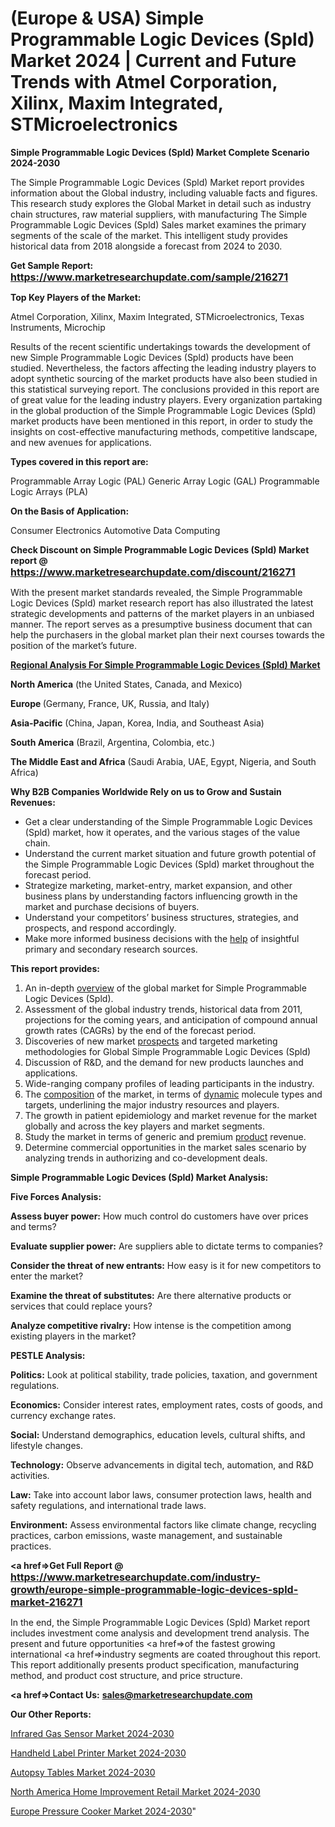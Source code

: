 # (Europe & USA) Simple Programmable Logic Devices (Spld) Market 2024 | Current and Future Trends with Atmel Corporation, Xilinx, Maxim Integrated, STMicroelectronics

<strong>Simple Programmable Logic Devices (Spld) Market Complete Scenario 2024-2030</strong>

The Simple Programmable Logic Devices (Spld) Market report provides information about the Global industry, including valuable facts and figures. This research study explores the Global Market in detail such as industry chain structures, raw material suppliers, with manufacturing The Simple Programmable Logic Devices (Spld) Sales market examines the primary segments of the scale of the market. This intelligent study provides historical data from 2018 alongside a forecast from 2024 to 2030.

<strong>Get Sample Report: <a href=https://www.marketresearchupdate.com/sample/216271><font size=3 color=#0000ff>https://www.marketresearchupdate.com/sample/216271</font></a></strong>

<strong>Top Key Players of the Market:</strong>

Atmel Corporation, Xilinx, Maxim Integrated, STMicroelectronics, Texas Instruments, Microchip

Results of the recent scientific undertakings towards the development of new Simple Programmable Logic Devices (Spld) products have been studied. Nevertheless, the factors affecting the leading industry players to adopt synthetic sourcing of the market products have also been studied in this statistical surveying report. The conclusions provided in this report are of great value for the leading industry players. Every organization partaking in the global production of the Simple Programmable Logic Devices (Spld) market products have been mentioned in this report, in order to study the insights on cost-effective manufacturing methods, competitive landscape, and new avenues for applications.

<strong>Types covered in this report are: </strong>

Programmable Array Logic (PAL)
Generic Array Logic (GAL)
Programmable Logic Arrays (PLA)

<strong>On the Basis of Application:</strong>

Consumer Electronics
Automotive
Data Computing

<strong>Check Discount on Simple Programmable Logic Devices (Spld) Market report @ <a href=https://www.marketresearchupdate.com/discount/216271><font size=3 color=#0000ff>https://www.marketresearchupdate.com/discount/216271</font></a></strong>

With the present market standards revealed, the Simple Programmable Logic Devices (Spld) market research report has also illustrated the latest strategic developments and patterns of the market players in an unbiased manner. The report serves as a presumptive business document that can help the purchasers in the global market plan their next courses towards the position of the market’s future.

<strong><u><b>Regional Analysis For Simple Programmable Logic Devices (Spld) Market</b></u></strong>

<strong><b>North America</b></strong> (the United States, Canada, and Mexico)

<strong><b>Europe </b></strong>(Germany, France, UK, Russia, and Italy)

<strong><b>Asia-Pacific</b></strong> (China, Japan, Korea, India, and Southeast Asia)

<strong><b>South America</b></strong> (Brazil, Argentina, Colombia, etc.)

<strong><b>The Middle East and Africa</b></strong> (Saudi Arabia, UAE, Egypt, Nigeria, and South Africa)

<strong>Why B2B Companies Worldwide Rely on us to Grow and Sustain Revenues:</strong>
<ul>
  <li>Get a clear understanding of the Simple Programmable Logic Devices (Spld) market, how it operates, and the various stages of the value chain.</li>
  <li>Understand the current market situation and future growth potential of the Simple Programmable Logic Devices (Spld) market throughout the forecast period.</li>
  <li>Strategize marketing, market-entry, market expansion, and other business plans by understanding factors influencing growth in the market and purchase decisions of buyers.</li>
  <li>Understand your competitors’ business structures, strategies, and prospects, and respond accordingly.</li>
  <li>Make more informed business decisions with the <a href=ASDF991299>help</a> of insightful primary and secondary research sources.</li>
</ul>
<strong>This report provides:</strong>
<ol>
  <li>An in-depth <a href=>overview</a> of the global market for Simple Programmable Logic Devices (Spld).</li>
  <li>Assessment of the global industry trends, historical data from 2011, projections for the coming years, and anticipation of compound annual growth rates (CAGRs) by the end of the forecast period.</li>
  <li>Discoveries of new market <a href=>prospects</a> and targeted marketing methodologies for Global Simple Programmable Logic Devices (Spld)</li>
  <li>Discussion of R&amp;D, and the demand for new products launches and applications.</li>
  <li>Wide-ranging company profiles of leading participants in the industry.</li>
  <li>The <a href=ASDF881288>composition</a> of the market, in terms of <a href=>dynamic</a> molecule types and targets, underlining the major industry resources and players.</li>
  <li>The growth in patient epidemiology and market revenue for the market globally and across the key players and market segments.</li>
  <li>Study the market in terms of generic and premium <a href=>product</a> revenue.</li>
  <li>Determine commercial opportunities in the market sales scenario by analyzing trends in authorizing and co-development deals.</li>
</ol>

<strong>Simple Programmable Logic Devices (Spld) Market Analysis:</strong>

<strong>Five Forces Analysis:</strong>

<strong>Assess buyer power:</strong> How much control do customers have over prices and terms?

<strong>Evaluate supplier power:</strong> Are suppliers able to dictate terms to companies?

<strong>Consider the threat of new entrants:</strong> How easy is it for new competitors to enter the market?

<strong>Examine the threat of substitutes:</strong> Are there alternative products or services that could replace yours?

<strong>Analyze competitive rivalry:</strong> How intense is the competition among existing players in the market?

<strong>PESTLE Analysis:</strong>

<strong>Politics:</strong> Look at political stability, trade policies, taxation, and government regulations.

<strong>Economics:</strong> Consider interest rates, employment rates, costs of goods, and currency exchange rates.

<strong>Social:</strong> Understand demographics, education levels, cultural shifts, and lifestyle changes.

<strong>Technology:</strong> Observe advancements in digital tech, automation, and R&D activities.

<strong>Law:</strong> Take into account labor laws, consumer protection laws, health and safety regulations, and international trade laws.

<strong>Environment:</strong> Assess environmental factors like climate change, recycling practices, carbon emissions, waste management, and sustainable practices.

<strong><a href=>Get Full Report</a> @ <a href=https://www.marketresearchupdate.com/industry-growth/europe-simple-programmable-logic-devices-spld-market-216271><font size=3 color=#0000ff>https://www.marketresearchupdate.com/industry-growth/europe-simple-programmable-logic-devices-spld-market-216271</font></a></strong>

In the end, the Simple Programmable Logic Devices (Spld) Market report includes investment come analysis and development trend analysis. The present and future opportunities <a href=>of</a> the fastest growing international <a href=>industry</a> segments are coated throughout this report. This report additionally presents product specification, manufacturing method, and product cost structure, and price structure.

<strong><a href=><strong>Contact Us:</strong></a></strong>
<strong>sales@marketresearchupdate.com</strong>

<strong>Our Other Reports:</strong>

<a href=https://www.linkedin.com/pulse/infrared-gas-sensor-market-202-what-factors-drive-upcoming>Infrared Gas Sensor Market 2024-2030</a>

<a href=https://www.linkedin.com/pulse/handheld-label-printer-market-analysis-segment>Handheld Label Printer Market 2024-2030</a>

<a href=https://www.linkedin.com/pulse/autopsy-tables-market-2023-remarking>Autopsy Tables Market 2024-2030</a>

<a href=https://www.linkedin.com/pulse/north-america-home-improvement-retail-market-kvywf/>North America Home Improvement Retail Market 2024-2030</a>

<a href=https://www.linkedin.com/pulse/europe-pressure-cooker-market-research-report-gpf8f/>Europe Pressure Cooker Market 2024-2030</a>"
